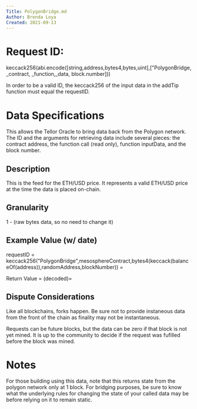 ```yaml
---
Title: PolygonBridge.md
Author: Brenda Loya
Created: 2021-09-13
---
```

# Request ID: 

keccack256(abi.encode([string,address,bytes4,bytes,uint],["PolygonBridge, _contract, _function,_data, block.number]))

In order to be a valid ID, the keccack256 of the input data in the addTip function must equal the requestID. 

# Data Specifications

This allows the Tellor Oracle to bring data back from the Polygon network.  The ID and the arguments for retrieving data include several pieces: the contract address, the function call (read only), function inputData, and the block number.



## Description

This is the feed for the ETH/USD price. It represents a valid ETH/USD price at the time the data is placed on-chain.  


## Granularity

1 - (raw bytes data, so no need to change it)

## Example Value (w/ date)

requestID   = keccack256("PolygonBridge",mesosphereContract,bytes4(keccack(balanceOf(address)),randomAddress,blockNumber))
            = 

Return Value = 
    (decoded)= 


## Dispute Considerations

Like all blockchains, forks happen. Be sure not to provide instaneous data from the front of the chain as finality may not be instantaneous. 

Requests can be future blocks, but the data can be zero if that block is not yet mined. It is up to the community to decide if the request was fufilled before the block was mined.  

# Notes

For those building using this data, note that this returns state from the polygon network only at 1 block.  For bridging purposes, be sure to know what the underlying rules for changing the state of your called data may be before relying on it to remain static. 
